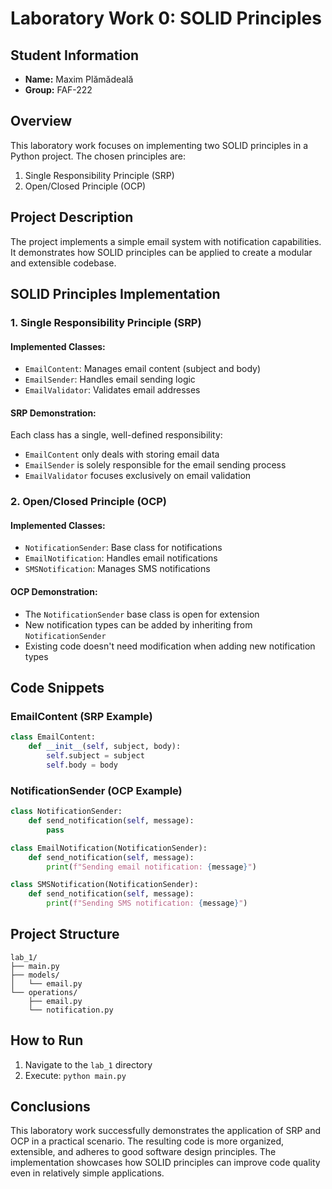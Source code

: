 # Laboratory Work 0: SOLID Principles

## Student Information
- **Name:** Maxim Plămădeală
- **Group:** FAF-222

## Overview
This laboratory work focuses on implementing two SOLID principles in a Python project. The chosen principles are:
1. Single Responsibility Principle (SRP)
2. Open/Closed Principle (OCP)

## Project Description
The project implements a simple email system with notification capabilities. It demonstrates how SOLID principles can be applied to create a modular and extensible codebase.

## SOLID Principles Implementation

### 1. Single Responsibility Principle (SRP)

#### Implemented Classes:
- `EmailContent`: Manages email content (subject and body)
- `EmailSender`: Handles email sending logic
- `EmailValidator`: Validates email addresses

#### SRP Demonstration:
Each class has a single, well-defined responsibility:
- `EmailContent` only deals with storing email data
- `EmailSender` is solely responsible for the email sending process
- `EmailValidator` focuses exclusively on email validation

### 2. Open/Closed Principle (OCP)

#### Implemented Classes:
- `NotificationSender`: Base class for notifications
- `EmailNotification`: Handles email notifications
- `SMSNotification`: Manages SMS notifications

#### OCP Demonstration:
- The `NotificationSender` base class is open for extension
- New notification types can be added by inheriting from `NotificationSender`
- Existing code doesn't need modification when adding new notification types

## Code Snippets

### EmailContent (SRP Example)
```python
class EmailContent:
    def __init__(self, subject, body):
        self.subject = subject
        self.body = body
```

### NotificationSender (OCP Example)
```python
class NotificationSender:
    def send_notification(self, message):
        pass

class EmailNotification(NotificationSender):
    def send_notification(self, message):
        print(f"Sending email notification: {message}")

class SMSNotification(NotificationSender):
    def send_notification(self, message):
        print(f"Sending SMS notification: {message}")
```

## Project Structure
```
lab_1/
├── main.py
├── models/
│   └── email.py
└── operations/
    ├── email.py
    └── notification.py
```

## How to Run
1. Navigate to the `lab_1` directory
2. Execute: `python main.py`

## Conclusions
This laboratory work successfully demonstrates the application of SRP and OCP in a practical scenario. The resulting code is more organized, extensible, and adheres to good software design principles. The implementation showcases how SOLID principles can improve code quality even in relatively simple applications.


